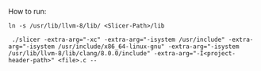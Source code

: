 How to run: 

```
ln -s /usr/lib/llvm-8/lib/ <Slicer-Path>/lib
```

` ./slicer -extra-arg="-xc" -extra-arg="-isystem /usr/include" -extra-arg="-isystem /usr/include/x86_64-linux-gnu" -extra-arg="-isystem /usr/lib/llvm-8/lib/clang/8.0.0/include" -extra-arg="-I<project-header-path>" <file>.c --`